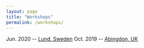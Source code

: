 ```yaml
---
layout: page
title: "Workshops"
permalink: /workshops/
---
```


Jun. 2020 -- [Lund, Sweden](https://reflectivity.github.io/workshop_2020/)
Oct. 2019 -- [Abingdon, UK](https://reflectivity.github.io/workshop_2019/)